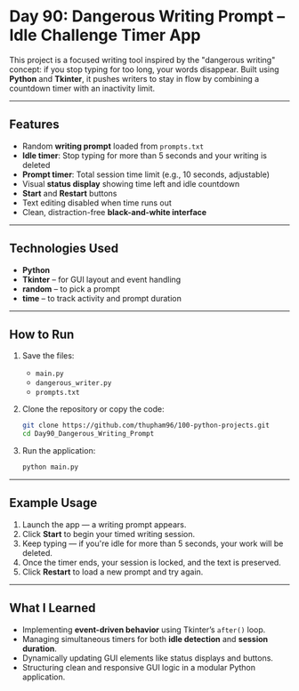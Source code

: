 # Day 90: Dangerous Writing Prompt – Idle Challenge Timer App 

This project is a focused writing tool inspired by the "dangerous writing" concept: if you stop typing for too long, your words disappear. Built using **Python** and **Tkinter**, it pushes writers to stay in flow by combining a countdown timer with an inactivity limit.

---

## Features

* Random **writing prompt** loaded from `prompts.txt`
* **Idle timer**: Stop typing for more than 5 seconds and your writing is deleted
* **Prompt timer**: Total session time limit (e.g., 10 seconds, adjustable)
* Visual **status display** showing time left and idle countdown
* **Start** and **Restart** buttons
* Text editing disabled when time runs out
* Clean, distraction-free **black-and-white interface**

---

## Technologies Used

* **Python**
* **Tkinter** – for GUI layout and event handling
* **random** – to pick a prompt
* **time** – to track activity and prompt duration

---

## How to Run

1. Save the files:

   * `main.py`
   * `dangerous_writer.py`
   * `prompts.txt`

2. Clone the repository or copy the code:

   ```bash
   git clone https://github.com/thupham96/100-python-projects.git
   cd Day90_Dangerous_Writing_Prompt
   ```

3. Run the application:

   ```bash
   python main.py
   ```

---

## Example Usage

1. Launch the app — a writing prompt appears.
2. Click **Start** to begin your timed writing session.
3. Keep typing — if you're idle for more than 5 seconds, your work will be deleted.
4. Once the timer ends, your session is locked, and the text is preserved.
5. Click **Restart** to load a new prompt and try again.

---

## What I Learned

* Implementing **event-driven behavior** using Tkinter’s `after()` loop.
* Managing simultaneous timers for both **idle detection** and **session duration**.
* Dynamically updating GUI elements like status displays and buttons.
* Structuring clean and responsive GUI logic in a modular Python application.
